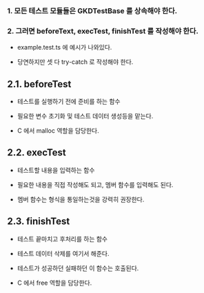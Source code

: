 ### 1. 모든 테스트 모듈들은 GKDTestBase 를 상속해야 한다.

### 2. 그러면 beforeText, execTest, finishTest 를 작성해야 한다.

- example.test.ts 에 예시가 나와있다.

- 당연하지만 셋 다 try-catch 로 작성해야 한다.

## 2.1. beforeTest

- 테스트를 실행하기 전에 준비를 하는 함수

- 필요한 변수 초기화 및 테스트 데이터 생성등을 맡는다.

- C 에서 malloc 역할을 담당한다.

## 2.2. execTest

- 테스트할 내용을 입력하는 함수

- 필요한 내용을 직접 작성해도 되고, 멤버 함수를 입력해도 된다.

- 멤버 함수는 형식을 통일하는것을 강력히 권장한다.

## 2.3. finishTest

- 테스트 끝마치고 후처리를 하는 함수

- 테스트 데이터 삭제를 여기서 해준다.

- 테스트가 성공하던 실패하던 이 함수는 호출된다.

- C 에서 free 역할을 담당한다.
